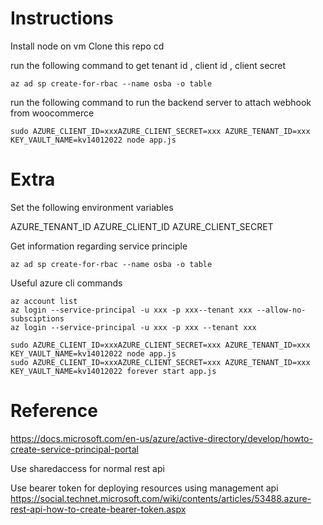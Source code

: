 
# Instructions

Install node on vm
Clone this repo
cd

run the following command to get tenant id , client id , client secret
```
az ad sp create-for-rbac --name osba -o table 
```

run the following command to run the backend server to attach webhook from woocommerce
```
sudo AZURE_CLIENT_ID=xxxAZURE_CLIENT_SECRET=xxx AZURE_TENANT_ID=xxx KEY_VAULT_NAME=kv14012022 node app.js
```


# Extra

Set the following environment variables

AZURE_TENANT_ID
AZURE_CLIENT_ID
AZURE_CLIENT_SECRET

Get information regarding service principle
```
az ad sp create-for-rbac --name osba -o table 
```

Useful azure cli commands
```
az account list
az login --service-principal -u xxx -p xxx--tenant xxx --allow-no-subsciptions
az login --service-principal -u xxx -p xxx --tenant xxx

sudo AZURE_CLIENT_ID=xxxAZURE_CLIENT_SECRET=xxx AZURE_TENANT_ID=xxx KEY_VAULT_NAME=kv14012022 node app.js
sudo AZURE_CLIENT_ID=xxxAZURE_CLIENT_SECRET=xxx AZURE_TENANT_ID=xxx KEY_VAULT_NAME=kv14012022 forever start app.js
```


# Reference
https://docs.microsoft.com/en-us/azure/active-directory/develop/howto-create-service-principal-portal


Use sharedaccess for normal rest api

Use bearer token for deploying resources using management api
https://social.technet.microsoft.com/wiki/contents/articles/53488.azure-rest-api-how-to-create-bearer-token.aspx
